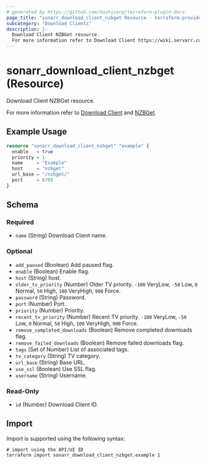 ```yaml
---
# generated by https://github.com/hashicorp/terraform-plugin-docs
page_title: "sonarr_download_client_nzbget Resource - terraform-provider-sonarr"
subcategory: "Download Clients"
description: |-
  Download Client NZBGet resource.
  For more information refer to Download Client https://wiki.servarr.com/sonarr/settings#download-clients and NZBGet https://wiki.servarr.com/sonarr/supported#nzbget.
---
```


# sonarr_download_client_nzbget (Resource)

<!-- subcategory:Download Clients -->Download Client NZBGet resource.
For more information refer to [Download Client](https://wiki.servarr.com/sonarr/settings#download-clients) and [NZBGet](https://wiki.servarr.com/sonarr/supported#nzbget).

## Example Usage

```terraform
resource "sonarr_download_client_nzbget" "example" {
  enable   = true
  priority = 1
  name     = "Example"
  host     = "nzbget"
  url_base = "/nzbget/"
  port     = 6789
}
```

<!-- schema generated by tfplugindocs -->
## Schema

### Required

- `name` (String) Download Client name.

### Optional

- `add_paused` (Boolean) Add paused flag.
- `enable` (Boolean) Enable flag.
- `host` (String) host.
- `older_tv_priority` (Number) Older TV priority. `-100` VeryLow, `-50` Low, `0` Normal, `50` High, `100` VeryHigh, `900` Force.
- `password` (String) Password.
- `port` (Number) Port.
- `priority` (Number) Priority.
- `recent_tv_priority` (Number) Recent TV priority. `-100` VeryLow, `-50` Low, `0` Normal, `50` High, `100` VeryHigh, `900` Force.
- `remove_completed_downloads` (Boolean) Remove completed downloads flag.
- `remove_failed_downloads` (Boolean) Remove failed downloads flag.
- `tags` (Set of Number) List of associated tags.
- `tv_category` (String) TV category.
- `url_base` (String) Base URL.
- `use_ssl` (Boolean) Use SSL flag.
- `username` (String) Username.

### Read-Only

- `id` (Number) Download Client ID.

## Import

Import is supported using the following syntax:

```shell
# import using the API/UI ID
terraform import sonarr_download_client_nzbget.example 1
```
